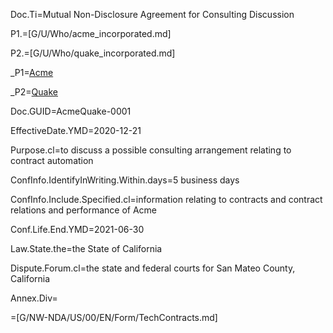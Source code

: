 Doc.Ti=Mutual Non-Disclosure Agreement for Consulting Discussion

P1.=[G/U/Who/acme_incorporated.md]

P2.=[G/U/Who/quake_incorporated.md]

_P1=<a href="#P1.Handle">Acme</a>

_P2=<a href="#P2.Handle">Quake</a>

Doc.GUID=AcmeQuake-0001

EffectiveDate.YMD=2020-12-21

Purpose.cl=to discuss a possible consulting arrangement relating to contract automation

ConfInfo.IdentifyInWriting.Within.days=5 business days

ConfInfo.Include.Specified.cl=information relating to contracts and contract relations and performance of Acme

Conf.Life.End.YMD=2021-06-30

Law.State.the=the State of California

Dispute.Forum.cl=the state and federal courts for San Mateo County, California

Annex.Div=</i>

=[G/NW-NDA/US/00/EN/Form/TechContracts.md]